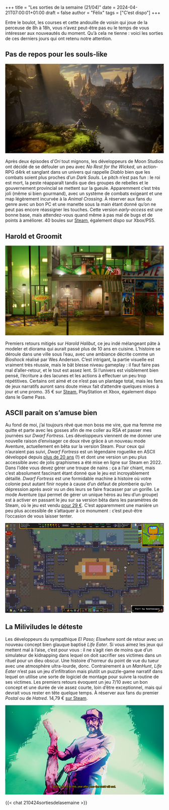 +++
title = "Les sorties de la semaine (21/04)"
date = 2024-04-21T07:00:01+01:00
draft = false
author = "Félix"
tags = ["C’est dispo"]
+++ 
 
Entre le boulot, les courses et cette andouille de voisin qui joue de la perceuse de 8h à 18h, vous n’avez peut-être pas eu le temps de vous intéresser aux nouveautés du moment. Qu’à cela ne tienne : voici les sorties de ces derniers jours qui ont retenu notre attention.

## Pas de repos pour les souls-like

![Capture d’écran du jeu No rest for the wicked](nrftw.jpg "À l’attaque (de votre GPU)")

Après deux épisodes d’*Ori* tout mignons, les développeurs de Moon Studios ont décidé de se défouler un peu avec *No Rest for the Wicked*, un action-RPG d4rk et sanglant dans un univers qui rappelle *Diablo* bien que les combats soient plus proches d’un *Dark Souls*. Le pitch n’est pas fun : le roi est mort, la peste réapparaît tandis que des groupes de rebelles et le gouvernement provincial se mettent sur la gueule. Apparemment c’est très joli (même si bien gourmand), avec un système de combats exigeant et une map légèrement incurvée à la *Animal Crossing*. À réserver aux fans du genre avec un bon PC et une manette sous la main étant donné qu’on ne peut pas encore réassigner les touches. Cette version *early-access* est une bonne base, mais attendez-vous quand même à pas mal de bugs et de points à améliorer. 40 boules sur [Steam](https://store.steampowered.com/app/1371980/No_Rest_for_the_Wicked/), également dispo sur Xbox/PS5.

## Harold et Groomit

![Capture d’écran du jeu Harold Halibut](harold.jpg "Vous avez dit Rapture ?")

Premiers retours mitigés sur *Harold Halibut*, ce jeu indé mélangeant pâte à modeler et diorama qui aurait passé plus de 10 ans en cuisine. L’histoire se déroule dans une ville sous l’eau, avec une ambiance décrite comme un *Bioshock* réalisé par Wes Anderson. C’est intrigant, la partie visuelle est vraiment très réussie, mais le bât blesse niveau gameplay : il faut faire pas mal d’aller-retour, et le tout est assez lent. Si l’univers est visiblement bien pensé, l’écriture a des lacunes et les actions à effectuer un peu trop répétitives. Certains ont aimé et ce n’est pas un plantage total, mais les fans de jeux narratifs auront sans doute mieux fait d’attendre quelques mises à jour et une promo. 35 € sur [Steam](https://store.steampowered.com/app/924750/Harold_Halibut/), PlayStation et Xbox, également dispo dans le Game Pass.


## ASCII parait on s’amuse bien

Au fond de moi, j’ai toujours rêvé que mon boss me vire, que ma femme me quitte et parte avec les gosses afin de me coller au RSA et passer mes journées sur *Dwarf Fortress*. Les développeurs viennent de me donner une nouvelle raison d’envisager ce doux rêve grâce à un nouveau mode Aventure, actuellement en bêta sur la version Steam. Pour ceux qui n’auraient pas suivi, *Dwarf Fortress* est un légendaire roguelike en ASCII développé depuis [plus de 20 ans](https://fr.wikipedia.org/wiki/Slaves_to_Armok_II:_Dwarf_Fortress) (!) et dont une version un peu plus accessible avec de jolis graphismes a été mise en ligne sur Steam en 2022. Dans l’idée vous devez gérer une troupe de nains : ça a l’air chiant, mais c’est absolument fascinant étant donné que le jeu est incroyablement détaillé. *Dwarf Fortress* est une formidable machine à histoire où votre colonie peut autant finir noyée à cause d’un défaut de plomberie qu’en dépression après avoir vu un des leurs se faire fracasser par un gorille. Le mode Aventure (qui permet de gérer un unique héros au lieu d’un groupe) est à activer en passant le jeu sur sa version bêta dans les paramètres de Steam, où le jeu est vendu [pour 29 €](https://store.steampowered.com/app/975370/Dwarf_Fortress/). C’est apparemment une manière un peu plus accessible de s’attaquer à ce monument : c’est peut-être l’occasion de vous laisser tenter.

![Capture d’écran du jeu Dwarf Fortress](dwarffortress.jpg "Les graphismes sont un poil plus beau sur la version Steam. Un poil.")

## La Miliviludes le déteste

Les développeurs du sympathique *El Paso; Elswhere* sont de retour avec un nouveau concept bien glauque baptisé *Life Eater*. Si vous aimez les jeux qui mettent mal à l’aise, c’est pour vous : il ne s’agit rien de moins que d’un simulateur de kidnapping dans lequel on doit sacrifier ses victimes dans un rituel pour un dieu obscur. Une histoire d'horreur du point de vue du tueur avec une atmosphère ultra-lourde, donc. Contrairement à un *ManHunt*, *Life Eater* n’est pas un jeu d’infiltration mais plutôt un puzzle-game narratif dans lequel on utilise une sorte de logiciel de montage pour suivre la routine de ses victimes. Les premiers retours évoquent un jeu 7/10 avec un bon concept et une durée de vie assez courte, loin d’être exceptionnel, mais qui devrait vous rester en tête quelque temps. À réserver aux fans du premier *Postal* ou de *Hatred*. 14,79 € [sur Steam](https://store.steampowered.com/app/2632930/Life_Eater/).

![Capture d’écran du jeu Life Eater](lifeeater.jpg "Le problème avec les jambes c'est qu'on ne sait jamais où les ranger.")

{{< chat 210424sortiesdelasemaine >}} 
